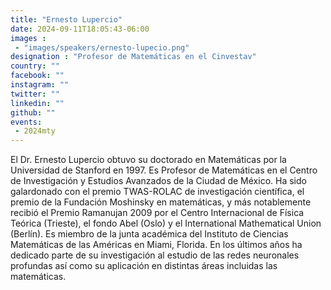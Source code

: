 ```yaml
---
title: "Ernesto Lupercio"
date: 2024-09-11T18:05:43-06:00
images : 
 - "images/speakers/ernesto-lupecio.png"
designation : "Profesor de Matemáticas en el Cinvestav"
country: ""
facebook: ""
instagram: ""
twitter: ""
linkedin: ""
github: ""
events: 
 - 2024mty
---
```


El Dr. Ernesto Lupercio obtuvo su doctorado en Matemáticas por la Universidad de Stanford en 1997. Es Profesor de Matemáticas en el Centro de Investigación y Estudios Avanzados de la Ciudad de México. Ha sido galardonado con el premio TWAS-ROLAC de investigación científica, el premio de la Fundación Moshinsky en matemáticas, y más notablemente recibió el Premio Ramanujan 2009 por el Centro Internacional de Física Teórica (Trieste), el fondo Abel (Oslo) y el International Mathematical Union (Berlín). Es miembro de la junta académica del Instituto de Ciencias Matemáticas de las Américas en Miami, Florida. En los últimos años ha dedicado parte de su investigación al estudio de las redes neuronales profundas así como su aplicación en distintas áreas incluidas las matemáticas. 